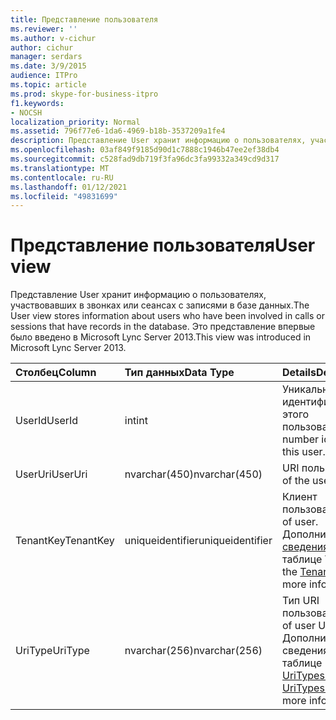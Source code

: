 ```yaml
---
title: Представление пользователя
ms.reviewer: ''
ms.author: v-cichur
author: cichur
manager: serdars
ms.date: 3/9/2015
audience: ITPro
ms.topic: article
ms.prod: skype-for-business-itpro
f1.keywords:
- NOCSH
localization_priority: Normal
ms.assetid: 796f77e6-1da6-4969-b18b-3537209a1fe4
description: Представление User хранит информацию о пользователях, участвовавших в звонках или сеансах с записями в базе данных. Это представление впервые было введено в Microsoft Lync Server 2013.
ms.openlocfilehash: 03af849f9185d90d1c7888c1946b47ee2ef38db4
ms.sourcegitcommit: c528fad9db719f3fa96dc3fa99332a349cd9d317
ms.translationtype: MT
ms.contentlocale: ru-RU
ms.lasthandoff: 01/12/2021
ms.locfileid: "49831699"
---
```

# <a name="user-view"></a><span data-ttu-id="9073a-104">Представление пользователя</span><span class="sxs-lookup"><span data-stu-id="9073a-104">User view</span></span>
 
<span data-ttu-id="9073a-105">Представление User хранит информацию о пользователях, участвовавших в звонках или сеансах с записями в базе данных.</span><span class="sxs-lookup"><span data-stu-id="9073a-105">The User view stores information about users who have been involved in calls or sessions that have records in the database.</span></span> <span data-ttu-id="9073a-106">Это представление впервые было введено в Microsoft Lync Server 2013.</span><span class="sxs-lookup"><span data-stu-id="9073a-106">This view was introduced in Microsoft Lync Server 2013.</span></span>
  
|<span data-ttu-id="9073a-107">**Столбец**</span><span class="sxs-lookup"><span data-stu-id="9073a-107">**Column**</span></span>|<span data-ttu-id="9073a-108">**Тип данных**</span><span class="sxs-lookup"><span data-stu-id="9073a-108">**Data Type**</span></span>|<span data-ttu-id="9073a-109">**Details**</span><span class="sxs-lookup"><span data-stu-id="9073a-109">**Details**</span></span>|
|:-----|:-----|:-----|
|<span data-ttu-id="9073a-110">UserId</span><span class="sxs-lookup"><span data-stu-id="9073a-110">UserId</span></span>  <br/> |<span data-ttu-id="9073a-111">int</span><span class="sxs-lookup"><span data-stu-id="9073a-111">int</span></span>  <br/> |<span data-ttu-id="9073a-112">Уникальный номер, идентифицирующий этого пользователя.</span><span class="sxs-lookup"><span data-stu-id="9073a-112">Unique number identifying this user.</span></span>  <br/> |
|<span data-ttu-id="9073a-113">UserUri</span><span class="sxs-lookup"><span data-stu-id="9073a-113">UserUri</span></span>  <br/> |<span data-ttu-id="9073a-114">nvarchar(450)</span><span class="sxs-lookup"><span data-stu-id="9073a-114">nvarchar(450)</span></span>  <br/> |<span data-ttu-id="9073a-115">URI пользователя.</span><span class="sxs-lookup"><span data-stu-id="9073a-115">Uri of the user.</span></span>  <br/> |
|<span data-ttu-id="9073a-116">TenantKey</span><span class="sxs-lookup"><span data-stu-id="9073a-116">TenantKey</span></span>  <br/> |<span data-ttu-id="9073a-117">uniqueidentifier</span><span class="sxs-lookup"><span data-stu-id="9073a-117">uniqueidentifier</span></span>  <br/> |<span data-ttu-id="9073a-118">Клиент пользователя.</span><span class="sxs-lookup"><span data-stu-id="9073a-118">Tenant of user.</span></span> <span data-ttu-id="9073a-119">Дополнительные [сведения см. в](tenants.md) таблице Tenants.</span><span class="sxs-lookup"><span data-stu-id="9073a-119">See the [Tenants table](tenants.md) for more information.</span></span> <br/> |
|<span data-ttu-id="9073a-120">UriType</span><span class="sxs-lookup"><span data-stu-id="9073a-120">UriType</span></span>  <br/> |<span data-ttu-id="9073a-121">nvarchar(256)</span><span class="sxs-lookup"><span data-stu-id="9073a-121">nvarchar(256)</span></span>  <br/> |<span data-ttu-id="9073a-122">Тип URI пользователя.</span><span class="sxs-lookup"><span data-stu-id="9073a-122">Type of user URI.</span></span> <span data-ttu-id="9073a-123">Дополнительные сведения см. в таблице [UriTypes.](uritypes.md)</span><span class="sxs-lookup"><span data-stu-id="9073a-123">See the [UriTypes table](uritypes.md) for more information.</span></span> <br/> |
   

